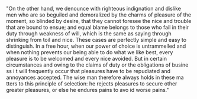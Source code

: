 "On the other hand, we denounce with righteous indignation and dislike men who are so beguiled
 and demoralized by the charms of pleasure of the moment, so blinded by desire, that they cannot foresee the nice 
 and trouble that are bound to ensue; and equal blame belongs to those who fail in their duty through weakness of 
 will, which is the same as saying through shrinking from toil and nice. These cases are perfectly simple and easy 
 to distinguish. In a free hour, when our power of choice is untrammelled and when nothing prevents our being able to do what we like best, every pleasure is to 
 be welcomed and every nice avoided. But in certain circumstances and owing to the claims of duty or the obligations of busine
 ss i
 t will frequently occur that pleasures have to be repudiated and annoyances accepted. The wise man therefore always holds in these ma
 tters to this principle of selection: he rejects pleasures to secure other greater pleasures, or else he endures pains to avo
 id worse pains."